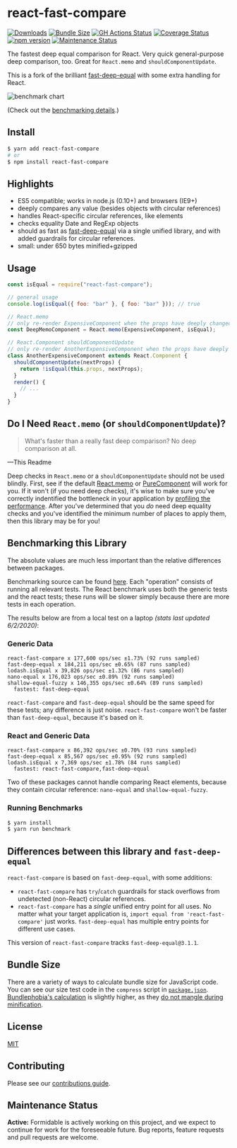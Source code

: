 # react-fast-compare

[![Downloads][downloads_img]][npm_site]
[![Bundle Size][bundle_img]](#bundle-size)
[![GH Actions Status][actions_img]][actions_site]
[![Coverage Status][cov_img]][cov_site]
[![npm version][npm_img]][npm_site]
[![Maintenance Status][maintenance_img]](#maintenance-status)

The fastest deep equal comparison for React. Very quick general-purpose deep
comparison, too. Great for `React.memo` and `shouldComponentUpdate`.

This is a fork of the brilliant
[fast-deep-equal](https://github.com/epoberezkin/fast-deep-equal) with some
extra handling for React.

![benchmark chart](https://raw.githubusercontent.com/FormidableLabs/react-fast-compare/master/assets/benchmarking.png "benchmarking chart")

(Check out the [benchmarking details](#benchmarking-this-library).)

## Install

```sh
$ yarn add react-fast-compare
# or
$ npm install react-fast-compare
```

## Highlights

- ES5 compatible; works in node.js (0.10+) and browsers (IE9+)
- deeply compares any value (besides objects with circular references)
- handles React-specific circular references, like elements
- checks equality Date and RegExp objects
- should as fast as [fast-deep-equal](https://github.com/epoberezkin/fast-deep-equal) via a single unified library, and with added guardrails for circular references.
- small: under 650 bytes minified+gzipped

## Usage

```jsx
const isEqual = require("react-fast-compare");

// general usage
console.log(isEqual({ foo: "bar" }, { foo: "bar" })); // true

// React.memo
// only re-render ExpensiveComponent when the props have deeply changed
const DeepMemoComponent = React.memo(ExpensiveComponent, isEqual);

// React.Component shouldComponentUpdate
// only re-render AnotherExpensiveComponent when the props have deeply changed
class AnotherExpensiveComponent extends React.Component {
  shouldComponentUpdate(nextProps) {
    return !isEqual(this.props, nextProps);
  }
  render() {
    // ...
  }
}
```

## Do I Need `React.memo` (or `shouldComponentUpdate`)?

> What's faster than a really fast deep comparison? No deep comparison at all.

—This Readme

Deep checks in `React.memo` or a `shouldComponentUpdate` should not be used blindly.
First, see if the default
[React.memo](https://reactjs.org/docs/react-api.html#reactmemo) or
[PureComponent](https://reactjs.org/docs/react-api.html#reactpurecomponent)
will work for you. If it won't (if you need deep checks), it's wise to make
sure you've correctly indentified the bottleneck in your application by
[profiling the performance](https://reactjs.org/docs/optimizing-performance.html#profiling-components-with-the-chrome-performance-tab).
After you've determined that you _do_ need deep equality checks and you've
identified the minimum number of places to apply them, then this library may
be for you!

## Benchmarking this Library

The absolute values are much less important than the relative differences
between packages.

Benchmarking source can be found
[here](https://github.com/FormidableLabs/react-fast-compare/blob/master/benchmark/index.js).
Each "operation" consists of running all relevant tests. The React benchmark
uses both the generic tests and the react tests; these runs will be slower
simply because there are more tests in each operation.

The results below are from a local test on a laptop _(stats last updated 6/2/2020)_:

### Generic Data

```
react-fast-compare x 177,600 ops/sec ±1.73% (92 runs sampled)
fast-deep-equal x 184,211 ops/sec ±0.65% (87 runs sampled)
lodash.isEqual x 39,826 ops/sec ±1.32% (86 runs sampled)
nano-equal x 176,023 ops/sec ±0.89% (92 runs sampled)
shallow-equal-fuzzy x 146,355 ops/sec ±0.64% (89 runs sampled)
  fastest: fast-deep-equal
```

`react-fast-compare` and `fast-deep-equal` should be the same speed for these
tests; any difference is just noise. `react-fast-compare` won't be faster than
`fast-deep-equal`, because it's based on it.

### React and Generic Data

```
react-fast-compare x 86,392 ops/sec ±0.70% (93 runs sampled)
fast-deep-equal x 85,567 ops/sec ±0.95% (92 runs sampled)
lodash.isEqual x 7,369 ops/sec ±1.78% (84 runs sampled)
  fastest: react-fast-compare,fast-deep-equal
```

Two of these packages cannot handle comparing React elements, because they
contain circular reference: `nano-equal` and `shallow-equal-fuzzy`.

### Running Benchmarks

```sh
$ yarn install
$ yarn run benchmark
```

## Differences between this library and `fast-deep-equal`

`react-fast-compare` is based on `fast-deep-equal`, with some additions:

- `react-fast-compare` has `try`/`catch` guardrails for stack overflows from undetected (non-React) circular references.
- `react-fast-compare` has a _single_ unified entry point for all uses. No matter what your target application is, `import equal from 'react-fast-compare'` just works. `fast-deep-equal` has multiple entry points for different use cases.

This version of `react-fast-compare` tracks `fast-deep-equal@3.1.1`.

## Bundle Size

There are a variety of ways to calculate bundle size for JavaScript code.
You can see our size test code in the `compress` script in
[`package.json`](https://github.com/FormidableLabs/react-fast-compare/blob/master/package.json).
[Bundlephobia's calculation](https://bundlephobia.com/result?p=react-fast-compare) is slightly higher,
as they [do not mangle during minification](https://github.com/pastelsky/package-build-stats/blob/v6.1.1/src/getDependencySizeTree.js#L139).

## License

[MIT](https://github.com/FormidableLabs/react-fast-compare/blob/readme/LICENSE)

## Contributing

Please see our [contributions guide](./CONTRIBUTING.md).

## Maintenance Status

**Active:** Formidable is actively working on this project, and we expect to continue for work for the foreseeable future. Bug reports, feature requests and pull requests are welcome.

[actions_img]: https://github.com/FormidableLabs/react-fast-compare/actions/workflows/ci.yml/badge.svg
[actions_site]: https://github.com/formidablelabs/react-fast-compare/actions/workflows/ci.yml
[cov_img]: https://codecov.io/gh/FormidableLabs/react-fast-compare/branch/master/graph/badge.svg
[cov_site]: https://codecov.io/gh/FormidableLabs/react-fast-compare
[npm_img]: https://badge.fury.io/js/react-fast-compare.svg
[npm_site]: http://badge.fury.io/js/react-fast-compare
[appveyor_img]: https://ci.appveyor.com/api/projects/status/github/formidablelabs/react-fast-compare?branch=master&svg=true
[appveyor_site]: https://ci.appveyor.com/project/FormidableLabs/react-fast-compare
[bundle_img]: https://img.shields.io/badge/minzipped%20size-639%20B-flatgreen.svg
[downloads_img]: https://img.shields.io/npm/dm/react-fast-compare.svg
[maintenance_img]: https://img.shields.io/badge/maintenance-active-flatgreen.svg
